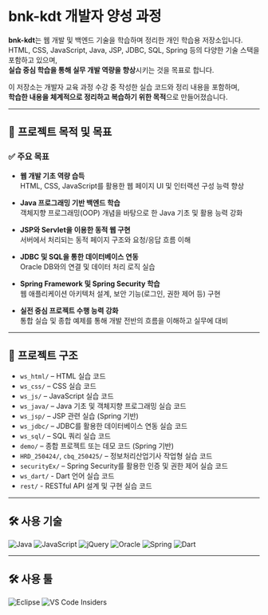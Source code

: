 # bnk-kdt 개발자 양성 과정

**bnk-kdt**는 웹 개발 및 백엔드 기술을 학습하며 정리한 개인 학습용 저장소입니다.  
HTML, CSS, JavaScript, Java, JSP, JDBC, SQL, Spring 등의 다양한 기술 스택을 포함하고 있으며,  
**실습 중심 학습을 통해 실무 개발 역량을 향상**시키는 것을 목표로 합니다.

이 저장소는 개발자 교육 과정 수강 중 작성한 실습 코드와 정리 내용을 포함하며,  
**학습한 내용을 체계적으로 정리하고 복습하기 위한 목적**으로 만들어졌습니다.  

---

## 🎯 프로젝트 목적 및 목표

### ✅ 주요 목표

- **웹 개발 기초 역량 습득**  
  HTML, CSS, JavaScript를 활용한 웹 페이지 UI 및 인터랙션 구성 능력 향상

- **Java 프로그래밍 기반 백엔드 학습**  
  객체지향 프로그래밍(OOP) 개념을 바탕으로 한 Java 기초 및 활용 능력 강화

- **JSP와 Servlet을 이용한 동적 웹 구현**  
  서버에서 처리되는 동적 페이지 구조와 요청/응답 흐름 이해

- **JDBC 및 SQL을 통한 데이터베이스 연동**  
  Oracle DB와의 연결 및 데이터 처리 로직 실습

- **Spring Framework 및 Spring Security 학습**  
  웹 애플리케이션 아키텍처 설계, 보안 기능(로그인, 권한 제어 등) 구현

- **실전 중심 프로젝트 수행 능력 강화**  
  통합 실습 및 종합 예제를 통해 개발 전반의 흐름을 이해하고 실무에 대비

---

## 📁 프로젝트 구조

- `ws_html/` – HTML 실습 코드  
- `ws_css/` – CSS 실습 코드  
- `ws_js/` – JavaScript 실습 코드  
- `ws_java/` – Java 기초 및 객체지향 프로그래밍 실습 코드
- `ws_jsp/` – JSP 관련 실습 (Spring 기반)  
- `ws_jdbc/` – JDBC를 활용한 데이터베이스 연동 실습 코드
- `ws_sql/` – SQL 쿼리 실습 코드
- `demo/` – 종합 프로젝트 또는 데모 코드 (Spring 기반)  
- `HRD_250424/`, `cbq_250425/` – 정보처리산업기사 작업형 실습 코드  
- `securityEx/` – Spring Security를 활용한 인증 및 권한 제어 실습 코드
- `ws_dart/` - Dart 언어 실습 코드
- `rest/` - RESTful API 설계 및 구현 실습 코드

---

## 🛠 사용 기술

![Java](https://img.shields.io/badge/java-%23ED8B00.svg?style=for-the-badge&logo=openjdk&logoColor=white)
![JavaScript](https://img.shields.io/badge/javascript-%23323330.svg?style=for-the-badge&logo=javascript&logoColor=%23F7DF1E)
![jQuery](https://img.shields.io/badge/jquery-%230769AD.svg?style=for-the-badge&logo=jquery&logoColor=white)
![Oracle](https://img.shields.io/badge/Oracle-F80000?style=for-the-badge&logo=oracle&logoColor=white)
![Spring](https://img.shields.io/badge/spring-%236DB33F.svg?style=for-the-badge&logo=spring&logoColor=white)
![Dart](https://img.shields.io/badge/dart-%230175C2.svg?style=for-the-badge&logo=dart&logoColor=white)

---

## 🛠 사용 툴

![Eclipse](https://img.shields.io/badge/Eclipse-FE7A16.svg?style=for-the-badge&logo=Eclipse&logoColor=white)
![VS Code Insiders](https://img.shields.io/badge/VS%20Code%20Insiders-35b393.svg?style=for-the-badge&logo=visual-studio-code&logoColor=white)
